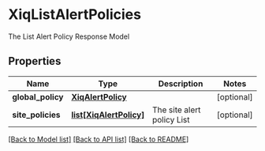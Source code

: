 # XiqListAlertPolicies

The List Alert Policy Response Model
## Properties
Name | Type | Description | Notes
------------ | ------------- | ------------- | -------------
**global_policy** | [**XiqAlertPolicy**](XiqAlertPolicy.md) |  | [optional] 
**site_policies** | [**list[XiqAlertPolicy]**](XiqAlertPolicy.md) | The site alert policy List | [optional] 

[[Back to Model list]](../README.md#documentation-for-models) [[Back to API list]](../README.md#documentation-for-api-endpoints) [[Back to README]](../README.md)


